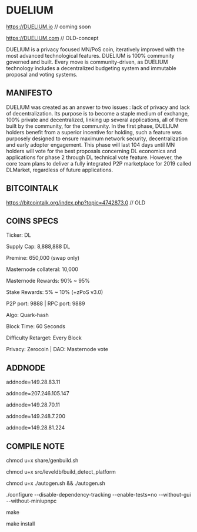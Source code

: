 # DUELIUM
https://DUELIUM.io  // coming soon

https://DUELIUM.com // OLD-concept

DUELIUM is a privacy focused MN/PoS coin, iteratively improved with the most advanced technological features.
DUELIUM is 100% community governed and built. Every move is community-driven, as DUELIUM technology includes a decentralized budgeting system and immutable proposal and voting systems.

## MANIFESTO ##

DUELIUM was created as an answer to two issues : lack of privacy and lack of decentralization. Its purpose is to become a staple medium of exchange, 100% private and decentralized, linking up several applications, all of them built by the community, for the community.
In the first phase, DUELIUM holders benefit from a superior incentive for holding, such a feature was purposely designed to ensure maximum network security, decentralization and early adopter engagement. This phase will last 104 days until MN holders will vote for the best proposals concerning DL economics and applications for phase 2 through DL technical vote feature.
However, the core team plans to deliver a fully integrated P2P marketplace for 2019 called DLMarket, regardless of future applications.

## BITCOINTALK ##

https://bitcointalk.org/index.php?topic=4742873.0  // OLD

## COINS SPECS ##

Ticker: DL

Supply Cap: 8,888,888 DL

Premine: 650,000 (swap only)

Masternode collateral: 10,000

Masternode Rewards: 90% ~ 95%

Stake Rewards: 5% ~ 10% (+zPoS v3.0)

P2P port: 9888 | RPC port: 9889

Algo: Quark-hash

Block Time: 60 Seconds

Difficulty Retarget: Every Block

Privacy: Zerocoin | DAO: Masternode vote


## ADDNODE ##

addnode=149.28.83.11

addnode=207.246.105.147

addnode=149.28.70.11

addnode=149.248.7.200

addnode=149.28.81.224


## COMPILE NOTE ##

chmod u+x share/genbuild.sh

chmod u+x src/leveldb/build_detect_platform

chmod u+x ./autogen.sh && ./autogen.sh

./configure --disable-dependency-tracking --enable-tests=no --without-gui --without-miniupnpc

make

make install
